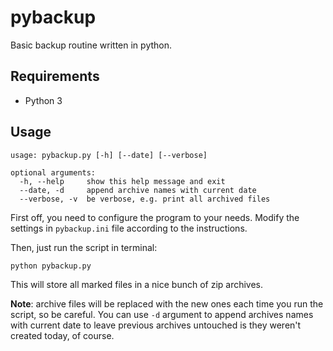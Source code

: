 # pybackup
Basic backup routine written in python.

## Requirements
- Python 3

## Usage
```
usage: pybackup.py [-h] [--date] [--verbose]

optional arguments:
  -h, --help     show this help message and exit
  --date, -d     append archive names with current date
  --verbose, -v  be verbose, e.g. print all archived files
```

First off, you need to configure the program to your needs. Modify the settings in `pybackup.ini` file according to the instructions.

Then, just run the script in terminal:
```
python pybackup.py
```

This will store all marked files in a nice bunch of zip archives.

__Note__: archive files will be replaced with the new ones each time you run the script, so be careful. You can use `-d` argument to append archives names with current date to leave previous archives untouched is they weren't created today, of course.

